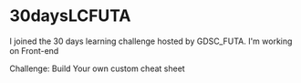 # 30daysLCFUTA
I joined the 30 days learning challenge hosted by GDSC_FUTA. I'm working on Front-end

Challenge:
    Build Your own custom cheat sheet